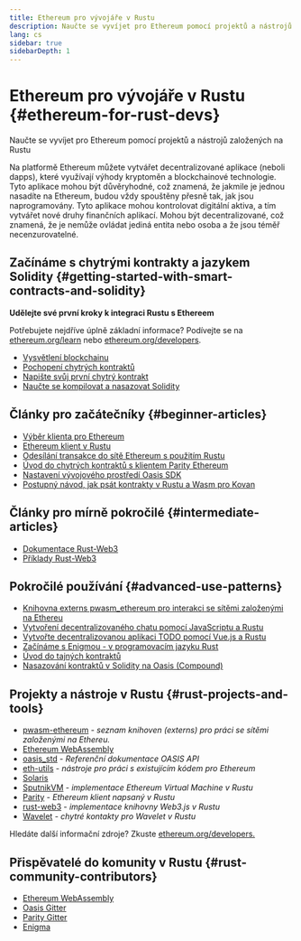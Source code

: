 ```yaml
---
title: Ethereum pro vývojáře v Rustu
description: Naučte se vyvíjet pro Ethereum pomocí projektů a nástrojů založených na Rustu
lang: cs
sidebar: true
sidebarDepth: 1
---
```


# Ethereum pro vývojáře v Rustu {#ethereum-for-rust-devs}

<div class="featured">Naučte se vyvíjet pro Ethereum pomocí projektů a nástrojů založených na Rustu</div>

Na platformě Ethereum můžete vytvářet decentralizované aplikace (neboli dapps), které využívají výhody kryptoměn a blockchainové technologie. Tyto aplikace mohou být důvěryhodné, což znamená, že jakmile je jednou nasadíte na Ethereum, budou vždy spouštěny přesně tak, jak jsou naprogramovány. Tyto aplikace mohou kontrolovat digitální aktiva, a tím vytvářet nové druhy finančních aplikací. Mohou být decentralizované, což znamená, že je nemůže ovládat jediná entita nebo osoba a že jsou téměř necenzurovatelné.

## Začínáme s chytrými kontrakty a jazykem Solidity {#getting-started-with-smart-contracts-and-solidity}

**Udělejte své první kroky k integraci Rustu s Ethereem**

Potřebujete nejdříve úplně základní informace? Podívejte se na [ethereum.org/learn](/learn/) nebo [ethereum.org/developers](/developers/).

- [Vysvětlení blockchainu](https://kauri.io/article/d55684513211466da7f8cc03987607d5/blockchain-explained)
- [Pochopení chytrých kontraktů](https://kauri.io/article/e4f66c6079e74a4a9b532148d3158188/ethereum-101-part-5-the-smart-contract)
- [Napište svůj první chytrý kontrakt](https://kauri.io/article/124b7db1d0cf4f47b414f8b13c9d66e2/remix-ide-your-first-smart-contract)
- [Naučte se kompilovat a nasazovat Solidity](https://kauri.io/article/973c5f54c4434bb1b0160cff8c695369/understanding-smart-contract-compilation-and-deployment)

## Články pro začátečníky {#beginner-articles}

- [Výběr klienta pro Ethereum](https://www.trufflesuite.com/docs/truffle/reference/choosing-an-ethereum-client)
- [Ethereum klient v Rustu](https://wiki.parity.io/Setup)
- [Odesílání transakce do sítě Ethereum s použitím Rustu](https://kauri.io/article/97c85229c66445759bb0ce642224d364/sending-ethereum-transactions-with-rust)
- [Úvod do chytrých kontraktů s klientem Parity Ethereum](https://wiki.parity.io/Smart-Contracts)
- [Nastavení vývojového prostředí Oasis SDK](https://docs.oasis.dev/oasis-sdk/guide/getting-started)
- [Postupný návod, jak psát kontrakty v Rustu a Wasm pro Kovan](https://github.com/paritytech/pwasm-tutorial)

## Články pro mírně pokročilé {#intermediate-articles}

- [Dokumentace Rust-Web3](https://tomusdrw.github.io/rust-web3/web3/index.html)
- [Příklady Rust-Web3](https://github.com/tomusdrw/rust-web3/blob/master/examples)

## Pokročilé používání {#advanced-use-patterns}

- [Knihovna externs pwasm_ethereum pro interakci se sítěmi založenými na Ethereu](https://paritytech.github.io/pwasm-ethereum/pwasm_ethereum/)
- [Vytvoření decentralizovaného chatu pomocí JavaScriptu a Rustu](https://medium.com/perlin-network/build-a-decentralized-chat-using-javascript-rust-webassembly-c775f8484b52)
- [Vytvořte decentralizovanou aplikaci TODO pomocí Vue.js a Rustu ](https://medium.com/@jjmace01/build-a-decentralized-todo-app-using-vue-js-rust-webassembly-5381a1895beb)
- [Začínáme s Enigmou - v programovacím jazyku Rust](https://blog.enigma.co/getting-started-with-discovery-the-rust-programming-language-4d1e0b06de15)
- [Úvod do tajných kontraktů](https://blog.enigma.co/getting-started-with-enigma-an-intro-to-secret-contracts-cdba4fe501c2)
- [Nasazování kontraktů v Solidity na Oasis (Compound)](https://docs.oasis.dev/tutorials/deploy-solidity.html#deploy-using-truffle)

## Projekty a nástroje v Rustu {#rust-projects-and-tools}

- [pwasm-ethereum](https://github.com/paritytech/pwasm-ethereum) - _seznam knihoven (externs) pro práci se sítěmi založenými na Ethereu._
- [Ethereum WebAssembly](https://ewasm.readthedocs.io/en/mkdocs/)
- [oasis_std](https://docs.rs/oasis-std/0.2.7/oasis_std/) - _Referenční dokumentace OASIS API_
- [eth-utils](https://github.com/ethereum/eth-utils/) - _nástroje pro práci s existujícím kódem pro Ethereum_
- [Solaris](https://github.com/paritytech/sol-rs)
- [SputnikVM](https://github.com/sorpaas/rust-evm) - _implementace Ethereum Virtual Machine v Rustu_
- [Parity](https://github.com/paritytech/parity-ethereum) - _Ethereum klient napsaný v Rustu_
- [rust-web3](https://github.com/tomusdrw/rust-web3) - _implementace knihovny Web3.js v Rustu_
- [Wavelet](https://wavelet.perlin.net/docs/smart-contracts) - _chytré kontakty pro Wavelet v Rustu_

Hledáte další informační zdroje? Zkuste [ethereum.org/developers.](/developers/)

## Přispěvatelé do komunity v Rustu {#rust-community-contributors}

- [Ethereum WebAssembly](https://gitter.im/ewasm/Lobby)
- [Oasis Gitter](https://gitter.im/Oasis-official/Lobby)
- [Parity Gitter](https://gitter.im/paritytech/parity)
- [Enigma](https://discord.gg/SJK32GY)
